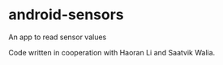 # android-sensors
An app to read sensor values

Code written in cooperation with Haoran Li and Saatvik Walia.
